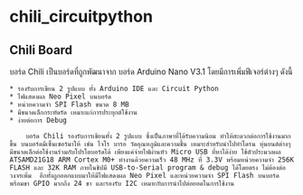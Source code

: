 # chili_circuitpython
## Chili Board
บอร์ด Chili เป็นบอร์ดที่ถูกพัฒนาจาก บอร์ด Arduino Nano V3.1 โดยมีการเพิ่มฟีเจอร์ต่างๆ ดังนี้

    * รองรับการเขียน 2 รูปแบบ ทั้ง Arduino IDE และ Circuit Python
    * ไฟแสดงผล Neo Pixel บนบอร์ด
    * หน่วยความจำ SPI Flash ขนาด 8 MB
    * มีขนาดเล็กกระทัดรัด เหมาะแก่การประยุกต์ใช้งาน
    * ง่ายต่อการ Debug

        บอร์ด Chili รองรับการเขียนทั้ง 2 รูปแบบ ซึ่งเป็นภาษาที่ได้รับความนิยม ทำให้สะดวกต่อการใช้งานมากขึ้น บนบอร์ดมีเซ็นเซอร์มาให้ เช่น ไจโร บารอ วัดอุณหภูมิและความชื้น เหมาะสำหรับนำไปทำโดรน หุ่นยนต์ต่างๆ  มีขนาดเล็กต่อใช้งานร่วมกับโปรโตบอร์ดได้ เพียงแค่จ่ายไฟผ่านหัว Micro USB ที่หาได้ง่าย ใช้ตัวประมวลผล ATSAMD21G18 ARM Cortex M0+ ทำงานด้วยความเร็ว 48 MHz ที่ 3.3V พร้อมหน่วยความจำ 256K FLASH และ 32K RAM ภายในชิปมี USB-to-Serial program & debug ได้โดยตรง ไม่ต้องต่อวงจรเพิ่ม  อีกทั้งถูกออกแบบมาให้มีไฟแสดงผล Neo Pixel และหน่วยความจำ SPI Flash บนบอร์ด พร้อมขา GPIO มากถึง 24 ขา และรองรับ I2C เหมาะกับการนำไปต่อยอดในการใช้งาน
